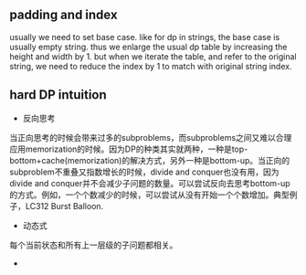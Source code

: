 ## padding and index
usually we need to set base case.
like for dp in strings, the base case is usually empty string. 
thus we enlarge the usual dp table by increasing the height and width by 1.
but when we iterate the table, and refer to the original string, we need to reduce the index by 1 to match with original string index.

## hard DP intuition

- 反向思考

当正向思考的时候会带来过多的subproblems，而subproblems之间又难以合理应用memorization的时候。因为DP的种类其实就两种，一种是top-bottom+cache(memorization)的解决方式，另外一种是bottom-up。当正向的subproblem不重叠又指数增长的时候，divide and conquer也没有用，因为divide and conquer并不会减少子问题的数量。可以尝试反向去思考bottom-up的方式。例如，一个个数减少的时候，可以尝试从没有开始一个个数增加。典型例子，LC312 Burst Balloon. 

- 动态式

每个当前状态和所有上一层级的子问题都相关。

- 